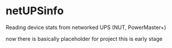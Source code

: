 # netUPSinfo
Reading device stats from networked UPS (NUT, PowerMaster+)

now there is basically placeholder for project
this is early stage
